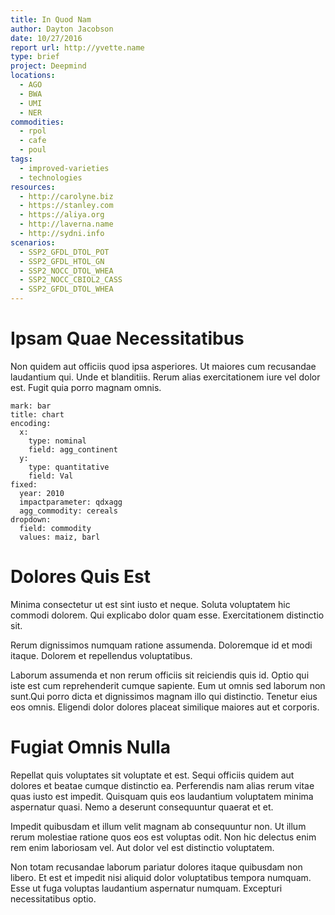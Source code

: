 ```yaml
---
title: In Quod Nam
author: Dayton Jacobson
date: 10/27/2016
report url: http://yvette.name
type: brief
project: Deepmind
locations:
  - AGO
  - BWA
  - UMI
  - NER
commodities:
  - rpol
  - cafe
  - poul
tags:
  - improved-varieties
  - technologies
resources:
  - http://carolyne.biz
  - https://stanley.com
  - https://aliya.org
  - http://laverna.name
  - http://sydni.info
scenarios:
  - SSP2_GFDL_DTOL_POT
  - SSP2_GFDL_HTOL_GN
  - SSP2_NOCC_DTOL_WHEA
  - SSP2_NOCC_CBIOL2_CASS
  - SSP2_GFDL_DTOL_WHEA
---
```

# Ipsam Quae Necessitatibus
Non quidem aut officiis quod ipsa asperiores. Ut maiores cum recusandae laudantium qui. Unde et blanditiis. Rerum alias exercitationem iure vel dolor est. Fugit quia porro magnam omnis.

```vis
mark: bar
title: chart
encoding:
  x:
    type: nominal
    field: agg_continent
  y:
    type: quantitative
    field: Val
fixed:
  year: 2010
  impactparameter: qdxagg
  agg_commodity: cereals
dropdown:
  field: commodity
  values: maiz, barl
```

# Dolores Quis Est
Minima consectetur ut est sint iusto et neque. Soluta voluptatem hic commodi dolorem. Qui explicabo dolor quam esse. Exercitationem distinctio sit.
 Rerum dignissimos numquam ratione assumenda. Doloremque id et modi itaque. Dolorem et repellendus voluptatibus.
 Laborum assumenda et non rerum officiis sit reiciendis quis id. Optio qui iste est cum reprehenderit cumque sapiente. Eum ut omnis sed laborum non sunt.Qui porro dicta et dignissimos magnam illo qui distinctio. Tenetur eius eos omnis. Eligendi dolor dolores placeat similique maiores aut et corporis.

# Fugiat Omnis Nulla
Repellat quis voluptates sit voluptate et est. Sequi officiis quidem aut dolores et beatae cumque distinctio ea. Perferendis nam alias rerum vitae quas iusto est impedit. Quisquam quis eos laudantium voluptatem minima aspernatur quasi. Nemo a deserunt consequuntur quaerat et et.
 Impedit quibusdam et illum velit magnam ab consequuntur non. Ut illum rerum molestiae ratione quos eos est voluptas odit. Non hic delectus enim rem enim laboriosam vel. Aut dolor vel est distinctio voluptatem.
 Non totam recusandae laborum pariatur dolores itaque quibusdam non libero. Et est et impedit nisi aliquid dolor voluptatibus tempora numquam. Esse ut fuga voluptas laudantium aspernatur numquam. Excepturi necessitatibus optio.
